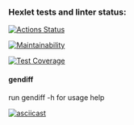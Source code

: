 ### Hexlet tests and linter status:

[![Actions Status](https://github.com/roman-usov/frontend-project-46/workflows/hexlet-check/badge.svg)](https://github.com/roman-usov/frontend-project-46/actions)

[![Maintainability](https://api.codeclimate.com/v1/badges/4be37e4ad54c8a7ea7f6/maintainability)](https://codeclimate.com/github/roman-usov/frontend-project-46/maintainability)

[![Test Coverage](https://api.codeclimate.com/v1/badges/4be37e4ad54c8a7ea7f6/test_coverage)](https://codeclimate.com/github/roman-usov/frontend-project-46/test_coverage)

#### gendiff

run gendiff -h for usage help

[![asciicast](https://asciinema.org/a/y9hJk90NoqPrSy2dTYrAFxU3y.svg)](https://asciinema.org/a/y9hJk90NoqPrSy2dTYrAFxU3y)
